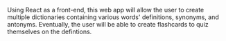 Using React as a front-end, this web app will allow the user to create multiple dictionaries containing various words' definitions, synonyms, and antonyms. Eventually, the user will be able to create flashcards to quiz themselves on the defintions.
